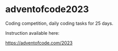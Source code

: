 # adventofcode2023
 Coding competition, daily coding tasks for 25 days.
 
 Instruction available here:

 https://adventofcode.com/2023
